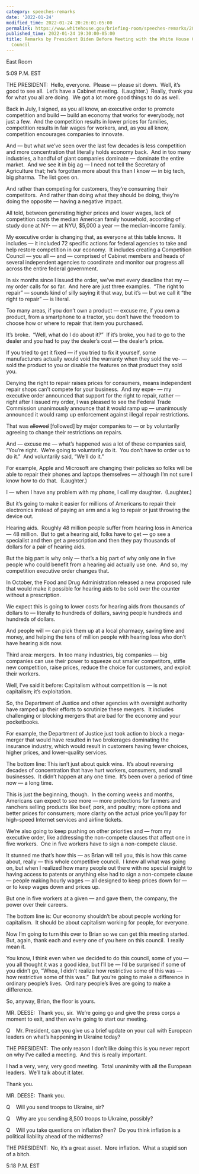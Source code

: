 ```yaml
---
category: speeches-remarks
date: '2022-01-24'
modified_time: 2022-01-24 20:26:01-05:00
permalink: https://www.whitehouse.gov/briefing-room/speeches-remarks/2022/01/24/remarks-by-president-biden-before-meeting-with-the-white-house-competition-council/
published_time: 2022-01-24 19:30:00-05:00
title: Remarks by President Biden Before Meeting with the White House Competition
  Council
---
```

 
East Room

5:09 P.M. EST

THE PRESIDENT:  Hello, everyone.  Please — please sit down.  Well, it’s
good to see all.  Let’s have a Cabinet meeting.  (Laughter.)  Really,
thank you for what you all are doing.  We got a lot more good things to
do as well.

Back in July, I signed, as you all know, an executive order to promote
competition and build — build an economy that works for everybody, not
just a few.  And the competition results in lower prices for families,
competition results in fair wages for workers, and, as you all know,
competition encourages companies to innovate. 

And — but what we’ve seen over the last few decades is less competition
and more concentration that literally holds economy back.  And in too
many industries, a handful of giant companies dominate — dominate the
entire market.  And we see it in big ag — I need not tell the Secretary
of Agriculture that; he’s forgotten more about this than I know — in big
tech, big pharma.  The list goes on. 

And rather than competing for customers, they’re consuming their
competitors.  And rather than doing what they should be doing, they’re
doing the opposite — having a negative impact. 

All told, between generating higher prices and lower wages, lack of
competition costs the median American family household, according of
study done at NY- — at NYU, $5,000 a year — the median-income family.

My executive order is changing that, as everyone at this table knows. 
It includes — it included 72 specific actions for federal agencies to
take and help restore competition in our economy.  It includes creating
a Competition Council — you all — and — comprised of Cabinet members and
heads of several independent agencies to coordinate and monitor our
progress all across the entire federal government.

In six months since I issued the order, we’ve met every deadline that my
— my order calls for so far.  And here are just three examples.  “The
right to repair” — sounds kind of silly saying it that way, but it’s —
but we call it “the right to repair” — is literal. 

Too many areas, if you don’t own a product — excuse me, if you own a
product, from a smartphone to a tractor, you don’t have the freedom to
choose how or where to repair that item you purchased.

It’s broke.  “Well, what do I do about it?”  If it’s broke, you had to
go to the dealer and you had to pay the dealer’s cost — the dealer’s
price.

If you tried to get it fixed — if you tried to fix it yourself, some
manufacturers actually would void the warranty when they sold the ve- —
sold the product to you or disable the features on that product they
sold you.

Denying the right to repair raises prices for consumers, means
independent repair shops can’t compete for your business.  And my expe-
— my executive order announced that support for the right to repair,
rather — right after I issued my order, I was pleased to see the Federal
Trade Commission unanimously announce that it would ramp up —
unanimously announced it would ramp up enforcement against illegal
repair restrictions.

That was <s>allowed</s> \[followed\] by major companies to — or by
voluntarily agreeing to change their restrictions on repairs.

And — excuse me — what’s happened was a lot of these companies said,
“You’re right.  We’re going to voluntarily do it.  You don’t have to
order us to do it.”  And voluntarily said, “We’ll do it.”  
  
For example, Apple and Microsoft are changing their policies so folks
will be able to repair their phones and laptops themselves — although
I’m not sure I know how to do that.  (Laughter.)

I — when I have any problem with my phone, I call my daughter. 
(Laughter.)

But it’s going to make it easier for millions of Americans to repair
their electronics instead of paying an arm and a leg to repair or just
throwing the device out.

Hearing aids.  Roughly 48 million people suffer from hearing loss in
America — 48 million.  But to get a hearing aid, folks have to get — go
see a specialist and then get a prescription and then they pay thousands
of dollars for a pair of hearing aids.

But the big part is why only — that’s a big part of why only one in five
people who could benefit from a hearing aid actually use one.  And so,
my competition executive order changes that.

In October, the Food and Drug Administration released a new proposed
rule that would make it possible for hearing aids to be sold over the
counter without a prescription.

We expect this is going to lower costs for hearing aids from thousands
of dollars to — literally to hundreds of dollars, saving people hundreds
and hundreds of dollars.

And people will — can pick them up at a local pharmacy, saving time and
money, and helping the tens of million people with hearing loss who
don’t have hearing aids now.

Third area: mergers.  In too many industries, big companies — big
companies can use their power to squeeze out smaller competitors, stifle
new competition, raise prices, reduce the choice for customers, and
exploit their workers.

Well, I’ve said it before: Capitalism without competition is — is not
capitalism; it’s exploitation.

So, the Department of Justice and other agencies with oversight
authority have ramped up their efforts to scrutinize these mergers.  It
includes challenging or blocking mergers that are bad for the economy
and your pocketbooks.

For example, the Department of Justice just took action to block a
mega-merger that would have resulted in two brokerages dominating the
insurance industry, which would result in customers having fewer
choices, higher prices, and lower-quality services.

The bottom line: This isn’t just about quick wins.  It’s about reversing
decades of concentration that have hurt workers, consumers, and small
businesses.  It didn’t happen at any one time.  It’s been over a period
of time now — a long time.

This is just the beginning, though.  In the coming weeks and months,
Americans can expect to see more — more protections for farmers and
ranchers selling products like beef, pork, and poultry; more options and
better prices for consumers; more clarity on the actual price you’ll pay
for high-speed Internet services and airline tickets. 

We’re also going to keep pushing on other priorities and — from my
executive order, like addressing the non-compete clauses that affect one
in five workers.  One in five workers have to sign a non-compete
clause. 

It stunned me that’s how this — as Brian will tell you, this is how this
came about, really — this whole competitive council.  I knew all what
was going on, but when I realized how many people out there with no
special insight to having access to patents or anything else had to sign
a non-compete clause — people making hourly wages — all designed to keep
prices down for — or to keep wages down and prices up.

But one in five workers at a given — and gave them, the company, the
power over their careers.

The bottom line is: Our economy shouldn’t be about people working for
capitalism.  It should be about capitalism working for people, for
everyone.

Now I’m going to turn this over to Brian so we can get this meeting
started.  But, again, thank each and every one of you here on this
council.  I really mean it. 

You know, I think even when we decided to do this council, some of you —
you all thought it was a good idea, but I’ll be — I’d be surprised if
some of you didn’t go, “Whoa, I didn’t realize how restrictive some of
this was — how restrictive some of this was.”  But you’re going to make
a difference in ordinary people’s lives.  Ordinary people’s lives are
going to make a difference. 

So, anyway, Brian, the floor is yours.

MR. DEESE:  Thank you, sir.  We’re going go and give the press corps a
moment to exit, and then we’re going to start our meeting. 

Q    Mr. President, can you give us a brief update on your call with
European leaders on what’s happening in Ukraine today?

THE PRESIDENT:  The only reason I don’t like doing this is you never
report on why I’ve called a meeting.  And this is really important. 

I had a very, very, very good meeting.  Total unanimity with all the
European leaders.  We’ll talk about it later. 

Thank you.

MR. DEESE:  Thank you.

Q    Will you send troops to Ukraine, sir?

Q    Why are you sending 8,500 troops to Ukraine, possibly?

Q    Will you take questions on inflation then?  Do you think inflation
is a political liability ahead of the midterms?

THE PRESIDENT:  No, it’s a great asset.  More inflation.  What a stupid
son of a bitch.

5:18 P.M. EST
